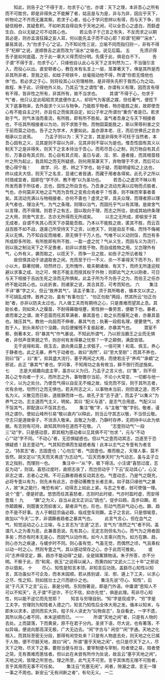<!-- { "loadSidebar": true } -->
　　知此，则告子之“不得于言，勿求于心”也，亦谓：天下之理，本非吾心之所有而不可胜穷。即是非得失之不能解了者，姑且是与为是，非与为非，因应乎天下，听物论之不齐而无庸其察。若求于心者，役心于学问思辨以有得，而与天下争，则疑信相参，其疑愈积。不如听其自得自失于天地之闲，可以全吾心之虚白，而繇虚生白、白以无疑之可不动其心也。 
　　若云告子于己言之有失，不反而求之以期其必是，则亦孟浪狂躁之妄人耳，何以能先孟子而不动心耶？抑谓“杞柳”“湍水”，屡易其说，为“勿求于心”之证。乃不知论性三说，立喻不同而指归则一，非有不得于“杞柳”之说，遂顺唇舌之波而改为“湍水”之喻也。说见后篇。 
五
　　先须识得告子是如何底蕴，方于此一章大义得贯彻分明。先儒于此，俱皂白不下。 
　　告子谓“不得于言，勿求于心”，只缘他自认此心与天下之言判然为二，不当强引言入，而役心以出。直安顿者心，教在未有名言上一层，笼罩著天下，俾是其所是而非其所非者，至我之前，如蚊子咂铁牛，丝毫摇动他不得，所谓“你若无情他也休”也。若必求之于心，则将役其心以穷理格物，是非得失先积于我而心为之动。故程、朱于此，识得他外义处。乃其云“生之谓性”者，亦谓有义有理，因而言有得有不得，皆非性之所有，非其所有，故不当求也。 
　　其谓“不得于心，勿求于气”者，他只认定此昭昭灵灵底便作主人，却将气为客感之媒，但任著气，便揽下天下底事物来，去外面求个义以与物争。乃能胜乎物者，物亦能胜之矣，故即使吾心有不能自主之时，亦且任之而俟其自定，如公子牟之所谓勿“重伤”者是已。若求助于气，则气本浊而善流，有所胜，即有所不胜矣。盖气者吾身之与天下相接者也，不任其所相接者以为功，则不求胜于物，而物固莫能胜之，斯以荣辱利害之交于前而莫之动也。告子之为学术，大要如此。盖亦源本老、庄，而后世佛氏之言亦相承以立说焉。 
　　乃孟子则以为：天下之言，其是非得失不可枉于当然者，本吾心固有之义，见其是则不容以为非，见其非则不容以为是也。惟吾性固有其义以制天下之是非得失，则天下之言本待治于吾心。而苟尽吾心之制，则万物自有其贞形，万事自有其贞则，吾心自有其贞观，虽日与诐、淫、邪、遁者接，而其根苗枝叶之所为起止，我具知之而无所疑惑，则何用笼罩天下，弃物理于不求，而后可以使心得宁哉！ 
　　故学、问、思、辨之下学也，始于疑，而聪明睿知之上达也，终以成夫大信，则天下之名言，显诸仁者皆通，而藏于用者各得矣。此孔子之所以时措咸宜者，固即在“学不厌、教不倦”以为圣功也。 
　　若吾心之虚灵不昧以有所发而善于所往者，志也，固性之所自含也。乃吾身之流动充满以应物而贞胜者，气也，亦何莫非天地之正气而为吾性之变焉合焉者乎？性善，则不昧而宰事者善矣。其流动充满以与物相接者，亦何不善也？虚灵之宰，具夫众理，而理者原以理夫气者也，理治夫气，为气之条理。则理以治气，而固托乎气以有其理。是故舍气以言理，而不得理。则君子之有志，固以取向于理，而志之所往，欲成其始终条理之大用，则舍气言志，志亦无所得而无所成矣。 
　　以志之无所成，即偷安于其无成者，自谓不失其心而天下亦莫能吾胜。乃本以不能胜之故，匿其不胜，而云百战百胜不如不战，遂废己所受持天下之资，以绝天下，则是自反不缩，而恃不侮褐夫以无惧。乃不知自反而缩者，原无惧于千万人也。气唯不以义动则馁，而岂有多所成即多所败、有所胜即有所不胜、一盈一虚之忧？气从义生，而因与义为流行，则以我之制治天下之不足畏者，初非以求胜于物，而自成胜物之用。又岂理外有气，心外有义，袭而取之，以揽天下，而争一旦之胜，如告子之所讥者哉？ 
　　故但慎其动于进退取舍之闲，充而至于行一不义、杀一不辜得天下而不为，积小以大，繇著彻微，坦然终日，无所愧怍，极夫朝诸侯、有天下，而终无所逢迎规避以求事之成、功之可，俾志不能主而授其权于外物；则即此气之大以刚者，可日与天下相接于吉凶生死之涂而无所惧矣。此孟子所为不为告子之为，而伯王之任亦终不能动其心也。以此折衷，则诸家之说，其合其否，可考而知也。 
六
　　集注不详“暴”字之义，但云“致养其气”。读孟子集注，须于其所略者，循本文以求之，不可胡乱成悖。致养之功，虽有“有事勿忘”、“勿正勿助”两段，然其所云“勿正勿助”者，亦非以防夫太过也。凡人做工夫而有期待之心，只是畏难而望其止息。其助长者，则如宋人之揠苗，不耐得薅锄培壅，索性拚一番劳苦，便歇下也。暴者，虐而害之之谓。故不芸苗而任其草满者，暴其苗也；助之长而揠死之者，亦暴其苗也。陵压其气，教他一向屈而不伸者，暴其气也；执著一段假名理，便要使气，求胜于人，到头来却讨个没趣，向后便摧残不复振起者，亦暴其气也。 
　　潜室不察，倒著本文，将“暴其气”作气暴说。不知此所谓气，乃以担当霸王之业而无惧者，非但声音笑貌之节，则亦何有发得暴之忧邪？一字之颠倒，满盘皆错。 
　　无干说得和鸾、佩玉去，直向黄瓜蔓上求瓠子，一倍可笑！和鸾、佩玉，养心于静者也。此之无暴，养气于动者也，故曰“浩然”，曰“至大至刚”；而其不养也，则曰“馁” ，曰“害”。抑其盛大流行，塞乎两闲之大用，而使若庄子“养鸡”“承蜩”之邪说，此正 “暴其气”者也。学问事，不知用功之各有攸当，鲜不倒行而逆施矣。 
七 
　　志是大纲趣向底主宰，虽亦以义为归，乃孟子之言义也，曰“集”，则不但其心之专向者一于义，而所志之外，事物瞥尔当前，不论小大常变，一切都与他一个义，以为之处分。乃使吾气得以自反无不缩之故，恒充而不馁，则于其所志者，优有余地，坦然行之而无惧也。若夫所志之义，以事物未当前，则但谓之道，而不名为义。义散见而日新，道居静而体一也。故孔子言“志于道”，而孟子“以集义”为养气之功。志主道而气主义，明矣。其曰 “配义与道”，是志气合用底。气配义以不馁其气，即配道以不馁其志也。 
　　集注“敬”字，与“主敬”“敬”字别。敬者，谨持之谓尔。使如云峰所引易“敬以直内”以释此，则当云守其志以敬，不当但云敬。守志只是道做骨子，不消添入敬来。且敬之为德，乃静时存养，无把持中以此为依据。有志则有可持，故知其所持在道而不在敬。 
八
　　“志壹则动气”一段三“动”字，只是感动意，即其相为感动者以见其俱不可“勿求 ”，元与“不动心”“动”字不同。“不动心”者，无恐惧疑惑也。但以气之壹而动其志，岂遂至于恐惧疑惑！且志壹动气，气其知恐惧而生疑惑者哉！此本以志气之专壹有为者言之。“持其志”者，志固壹也；“心勿忘”者，气固壹也。推而极之，天理人事，莫不皆然。胡文定以“先天而天弗违”为志动气，“后天而奉天时”为气动志，虽与孟子立言之指别，而理则一也。 
　　集注中一“从”字，极下得活。小注谓“喜怒过度，志反为动”，则误。喜怒过度时，直把志丧了，而岂但动乎？下云“反动其心”，心又非志之谓，志者心之用。不可云蹶者趋者反动其志也。气壹动志，乃是气之既充，必将专壹以有为，则先未有此志，亦便动著教生长者志来。如子路只缘他气之兼人，故“未之能行，唯恐有闻”，动得志上如此上紧。与志之专者，弱可使强一理。说个“壹”，便是好底。悠悠而任其喜怒者，志则时此时彼，气亦时盈时虚，而安得壹哉！ 
九
　　“蹶”之为义，自当从说文正训云“跳也”。促步曰趋，高步曰蹶。若作颠踬解，则既害文而抑害义。颠者非气也，形也，形动气而非气动心也。蹶、趋亦不是不好事。古人于朝廷宗庙必趋，临戎登车则蹶。孟子之言此，只是借喻意，故加以“今夫”二字，非谓蹶者趋者之暴其气也。 
　　此言气言心，但在血气之气、知觉运动之心上立喻，与上言志为“志道”之志，言气为“浩然之气”者不同。盖谓凡人之为善为恶，此兼善恶说。先有其心，无定志则但名为心。而气为之用者固多矣；然亦有时本无是心，而因气以动作焉。如今人言乘兴而为。如方在蹶、趋，则心亦为之疾速，与缓步时不同。则心虽有觉，气虽无觉，而偶然之顷，气且乘权以动一时之心。然则专壹之气，其以感动常存之心，亦于此而可推矣。 
　　或问“志养得坚定，蹶、趋亦不能动得”之疑，全是隔篱猜物话。朱子所答，亦不分明。不察于此，而“和鸾、佩玉”之说得以阑入，而黄四如“文武火二三十年”之邪说亦以倡矣。 
十
　　尽心、知性是知言本领，非知言后功效。盖繇尽心知性以知言，其功虽似不可企及，而本末固顺。若从拣别诐、淫、邪、遁上下工夫，以求心之尽、性之知，则如拔壮士之爪而欲仆之也。 
　　集注先说“尽心、知性”，后说“于凡天下之言”云云，甚是分明。东阳倒著说，即是门外语。中庸谓“思知人不可以不知天”，孔子谓“不逆诈，不亿不信，抑亦先觉”，俱是此理。苟非尽心知性，何以能不逆亿而先觉耶？ 
　　知言与穷理自别。“知”字是现成字，“穷”字是工夫字。穷理则为知性者入德之门，知言乃知性后全体大用之发。循本以知末，与即末以求本，迹同而实大异。程子斥人读史为“玩物丧志”，及自看史，一字不遗，其所以用心者不同，本末逆顺而已。 
一一
　　所谓“天地之闲”者，只是有人物的去处。上而碧落，下而黄泉，原不在君子分内。圣贤下语，尽大说，也有著落，不似异端，便说向那高深无极，广大无边去。“闲”字古与“ 闲空”“闲”字通。天地之化相入，而其际至密无分段，那得有闲空处来？只是有人物底去处，则天地之化已属于人物，便不尽繇天地，故曰“闲”。所谓“塞乎天地之闲”，也只是尽天下之人，尽天下之物，尽天下之事，要担当便与担当，要宰制便与宰制，险者使之易，阻者使之简，无有畏难而葸怯者。但以此在未尝有所作为处说，故且云“塞乎天地之闲”。天地之闲，皆理之所至也。理之所至，此气无不可至。言乎其体而无理不可胜者，言乎其用而无事不可任矣。 
　　集注云“充塞无闲”。闲者，隙漏之谓，言无一理一事之不周也。新安云“无有间断之者”，有句无义。 
一二
